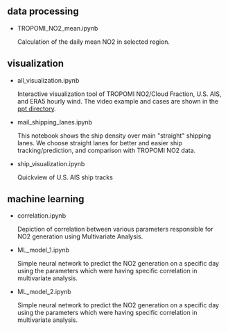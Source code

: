 ## data processing

- TROPOMI_NO2_mean.ipynb

  Calculation of the daily mean NO2 in selected region.

## visualization

- all_visualization.ipynb

  Interactive visualization tool of TROPOMI NO2/Cloud Fraction, U.S. AIS, and ERA5 hourly wind. The video example and cases are shown in the [ppt directory](https://github.com/zxdawn/TRACER/tree/main/ppt).
  
- mail_shipping_lanes.ipynb

  This notebook shows the ship density over main "straight" shipping lanes. We choose straight lanes for better and easier ship tracking/prediction, and comparison with TROPOMI NO2 data.
  
- ship_visualization.ipynb

  Quickview of U.S. AIS ship tracks

## machine learning

- correlation.ipynb
  
  Depiction of correlation between various parameters responsible for NO2 generation using Multivariate Analysis.
  
- ML_model_1.ipynb

  Simple neural network to predict the NO2 generation on a specific day using the parameters which were having specific correlation in multivariate analysis.
  
- ML_model_2.ipynb

  Simple neural network to predict the NO2 generation on a specific day using the parameters which were having specific correlation in multivariate analysis.
